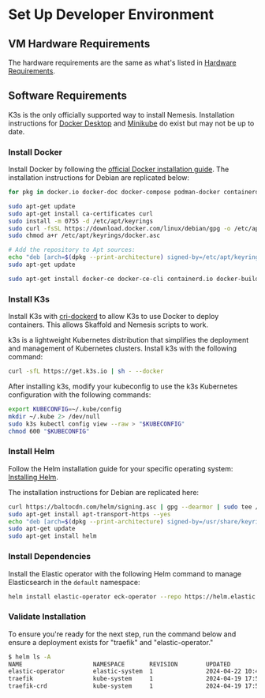 # Set Up Developer Environment

## VM Hardware Requirements

The hardware requirements are the same as what's listed in [Hardware Requirements](requirements.md#vm-hardware-requirements).

## Software Requirements

K3s is the only officially supported way to install Nemesis. Installation instructions for [Docker Desktop](requirements_docker_desktop.md) and [Minikube](requirements_minikube.md) do exist but may not be up to date.

### Install Docker

Install Docker by following the [official Docker installation guide](https://docs.docker.com/engine/install/). The installation instructions for Debian are replicated below:

```bash
for pkg in docker.io docker-doc docker-compose podman-docker containerd runc; do sudo apt-get remove $pkg; done

sudo apt-get update
sudo apt-get install ca-certificates curl
sudo install -m 0755 -d /etc/apt/keyrings
sudo curl -fsSL https://download.docker.com/linux/debian/gpg -o /etc/apt/keyrings/docker.asc
sudo chmod a+r /etc/apt/keyrings/docker.asc

# Add the repository to Apt sources:
echo "deb [arch=$(dpkg --print-architecture) signed-by=/etc/apt/keyrings/docker.asc] https://download.docker.com/linux/debian $(. /etc/os-release && echo "$VERSION_CODENAME") stable" | sudo tee /etc/apt/sources.list.d/docker.list > /dev/null
sudo apt-get update

sudo apt-get install docker-ce docker-ce-cli containerd.io docker-buildx-plugin docker-compose-plugin
```

### Install K3s

Install K3s with [cri-dockerd](https://github.com/Mirantis/cri-dockerd) to allow K3s to use Docker to deploy containers. This allows Skaffold and Nemesis scripts to work.

k3s is a lightweight Kubernetes distribution that simplifies the deployment and management of Kubernetes clusters.
Install k3s with the following command:

```bash
curl -sfL https://get.k3s.io | sh - --docker
```

After installing k3s, modify your kubeconfig to use the k3s Kubernetes configuration with the following commands:

```bash
export KUBECONFIG=~/.kube/config
mkdir ~/.kube 2> /dev/null
sudo k3s kubectl config view --raw > "$KUBECONFIG"
chmod 600 "$KUBECONFIG"
```

### Install Helm

Follow the Helm installation guide for your specific operating system: [Installing Helm](https://helm.sh/docs/intro/install/).

The installation instructions for Debian are replicated here:

```bash
curl https://baltocdn.com/helm/signing.asc | gpg --dearmor | sudo tee /usr/share/keyrings/helm.gpg > /dev/null
sudo apt-get install apt-transport-https --yes
echo "deb [arch=$(dpkg --print-architecture) signed-by=/usr/share/keyrings/helm.gpg] https://baltocdn.com/helm/stable/debian/ all main" | sudo tee /etc/apt/sources.list.d/helm-stable-debian.list
sudo apt-get update
sudo apt-get install helm
```

### Install Dependencies

Install the Elastic operator with the following Helm command to manage Elasticsearch in the `default` namespace:

```bash
helm install elastic-operator eck-operator --repo https://helm.elastic.co --namespace elastic-system --create-namespace --set managedNamespaces='{default}'
```

### Validate Installation

To ensure you're ready for the next step, run the command below and ensure a deployment exists for "traefik" and "elastic-operator."

```bash
$ helm ls -A
NAME                    NAMESPACE       REVISION        UPDATED                                 STATUS          CHART                           APP VERSION
elastic-operator        elastic-system  1               2024-04-22 10:42:02.9517585 -0400 EDT   deployed        eck-operator-2.12.1             2.12.1
traefik                 kube-system     1               2024-04-19 17:56:18.401408836 +0000 UTC deployed        traefik-25.0.2+up25.0.0         v2.10.5
traefik-crd             kube-system     1               2024-04-19 17:56:17.382691893 +0000 UTC deployed        traefik-crd-25.0.2+up25.0.0     v2.10.5
```